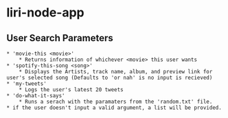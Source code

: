 # liri-node-app

## User Search Parameters 
    * 'movie-this <movie>' 
        * Returns information of whichever <movie> this user wants
    * 'spotify-this-song <song>'
        * Displays the Artists, track name, album, and preview link for user's selected song (Defaults to 'or nah' is no input is recieved)
    * 'my-tweets'
        * Logs the user's latest 20 tweets
    * 'do-what-it-says'
        * Runs a serach with the paramaters from the 'random.txt' file.
    * if the user doesn't input a valid argument, a list will be provided.